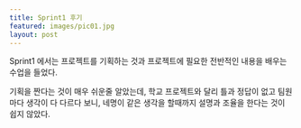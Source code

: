 ```yaml
---
title: Sprint1 후기
featured: images/pic01.jpg
layout: post
---
```


Sprint1 에서는 프로젝트를 기획하는 것과 프로젝트에 필요한 전반적인 내용을 배우는 수업을 들었다.

기획을 짠다는 것이 매우 쉬운줄 알았는데, 학교 프로젝트와 달리 틀과 정답이 없고 팀원마다 생각이 다 다르다 보니, 네명이 같은 생각을 할때까지 설명과 조율을 한다는 것이 쉽지 않았다.
